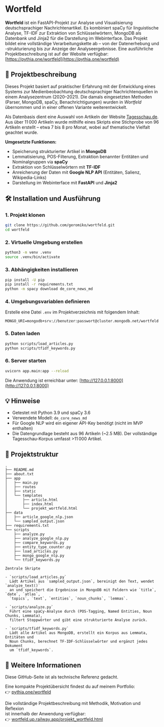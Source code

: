 # Wortfeld

**Wortfeld** ist ein FastAPI-Projekt zur Analyse und Visualisierung deutschsprachiger Nachrichtenartikel. Es kombiniert spaCy für linguistische Analyse, TF-IDF zur Extraktion von Schlüsselwörtern, MongoDB als Datenbank und Jinja2 für die Darstellung im Webinterface. Das Projekt bildet eine vollständige Verarbeitungskette ab – von der Datenerhebung und -strukturierung bis zur Anzeige der Analyseergebnisse.
Eine ausführliche Projektbeschreibung ist auf der Website verfügbar: [https://pythia.one/wortfeld](https://pythia.one/wortfeld)

## 📌 Projektbeschreibung

Dieses Projekt basiert auf praktischer Erfahrung mit der Entwicklung eines Systems zur Medienbeobachtung deutschsprachiger Nachrichtenquellen in einem Analysezentrum (2020–2021). Die damals eingesetzten Methoden (Parser, MongoDB, spaCy, Benachrichtigungen) wurden in *Wortfeld* übernommen und in einer offenen Variante weiterentwickelt.

Als Datenbasis dient eine Auswahl von Artikeln der Website [Tagesschau.de](https://tagesschau.de). Aus über 11 000 Artikeln wurde mithilfe eines Skripts eine Stichprobe von 96 Artikeln erstellt – etwa 7 bis 8 pro Monat, wobei auf thematische Vielfalt geachtet wurde.

**Umgesetzte Funktionen:**

- Speicherung strukturierter Artikel in **MongoDB**
- Lemmatisierung, POS-Filterung, Extraktion benannter Entitäten und Nominalgruppen via **spaCy**
- Extraktion von Schlüsselwörtern mit **TF-IDF**
- Anreicherung der Daten mit **Google NLP API** (Entitäten, Salienz, Wikipedia-Links)
- Darstellung im Webinterface mit **FastAPI** und **Jinja2**

## 🛠️ Installation und Ausführung

### 1. Projekt klonen

```bash
git clone https://github.com/geromiko/wortfeld.git
cd wortfeld
```

### 2. Virtuelle Umgebung erstellen

```bash
python3 -m venv .venv
source .venv/bin/activate
```

### 3. Abhängigkeiten installieren

```bash
pip install -U pip
pip install -r requirements.txt
python -m spacy download de_core_news_md
```

### 4. Umgebungsvariablen definieren

Erstelle eine Datei `.env` im Projektverzeichnis mit folgendem Inhalt:

```env
MONGO_URI=mongodb+srv://benutzer:passwort@cluster.mongodb.net/wortfeld
```

### 5. Daten laden

```bash
python scripts/load_articles.py
python scripts/tfidf_keywords.py
```

### 6. Server starten

```bash
uvicorn app.main:app --reload
```

Die Anwendung ist erreichbar unter: [http://127.0.0.1:8000](http://127.0.0.1:8000)

## 💡 Hinweise

- Getestet mit Python 3.9 und spaCy 3.6
- Verwendete Modell: `de_core_news_md`
- Für Google NLP wird ein eigener API-Key benötigt (nicht im MVP enthalten)
- Die Datengrundlage besteht aus 96 Artikeln (~2.5 MB). Der vollständige Tagesschau-Korpus umfasst >11 000 Artikel.

## 📂 Projektstruktur

```
.
├── README.md
├── about.txt
├── app
│   ├── main.py
│   ├── routes
│   ├── static
│   └── templates
│       ├── article.html
│       ├── index.html
│       └── projekt_wortfeld.html
├── data
│   ├── article_google_nlp.json
│   └── sampled_output.json
├── requirements.txt
└── scripts
    ├── analyze.py
    ├── analyze_google_nlp.py
    ├── compare_keywords.py
    ├── entity_type_counter.py
    ├── load_articles.py
    ├── mongo_google_nlp.py
    └── tfidf_keywords.py

Zentrale Skripte

- `scripts/load_articles.py`  
  Lädt Artikel aus `sampled_output.json`, bereinigt den Text, wendet `analyze_text()`
  an und speichert die Ergebnisse in MongoDB mit Feldern wie `title`, `date`, `atlas`,
  `topics`, `text`, `entities`, `noun_chunks`, `lemmas`.

- `scripts/analyze.py`  
  Führt eine spaCy-Analyse durch (POS-Tagging, Named Entities, Noun Chunks, Lemmata),
  filtert Stoppwörter und gibt eine strukturierte Analyse zurück.

- `scripts/tfidf_keywords.py`  
  Lädt alle Artikel aus MongoDB, erstellt ein Korpus aus Lemmata, Entitäten und
  Noun Chunks, berechnet TF-IDF-Schlüsselwörter und ergänzt jedes Dokument
  um `tfidf_keywords`.
```

## 📖 Weitere Informationen

Diese GitHub-Seite ist als technische Referenz gedacht.

Eine kompakte Projektübersicht findest du auf meinem Portfolio:  
👉 [pythia.one/wortfeld](https://pythia.one/wortfeld)

Die vollständige Projektbeschreibung mit Methodik, Motivation und Reflexion  
ist innerhalb der Anwendung verfügbar:  
👉 [wortfeld.up.railway.app/projekt_wortfeld.html](https://wortfeld.up.railway.app/projekt_wortfeld.html)

